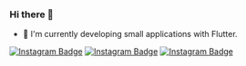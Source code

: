 ### Hi there 👋


- 🌱 I'm currently developing small applications with Flutter.

[![Instagram Badge](https://img.shields.io/badge/-Github-C13584?style=flat-quare&labelColor=ffb703&logo=Github&logoColor=white&link=link)](https://github.com/mstf45?tab=repositories)
[![Instagram Badge](https://img.shields.io/badge/-Instagram-C13584?style=flat-quare&labelColor=fb8500&logo=instagram&logoColor=white&link=link)](https://www.instagram.com/mstf_ozcannn/) 
[![Instagram Badge](https://img.shields.io/badge/-YouTube-C13584?style=flat-quare&labelColor=#0076fb&logo=YouTube&logoColor=white&link=link)](https://www.youtube.com/@FlutterYaz/videos/) 
